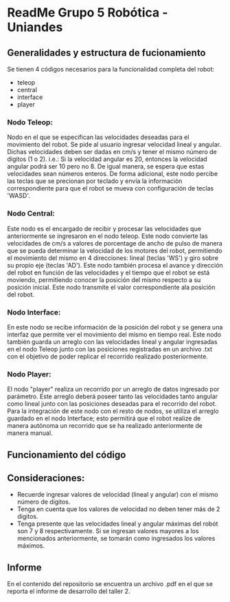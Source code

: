 # ReadMe Grupo 5 Robótica - Uniandes

## Generalidades y estructura de fucionamiento

Se tienen 4 códigos necesarios para la funcionalidad completa del robot:

- teleop
- central
- interface
- player

### Nodo Teleop: 
Nodo en el que se especifican las velocidades deseadas para el movimiento del robot. Se pide al usuario ingresar velocidad lineal y angular.
Dichas velocidades deben ser dadas en cm/s y tener el mismo número de dígitos (1 o 2). i.e.: Si la velocidad angular es 20, entonces la velocidad angular podrá ser 10 pero no 8. De igual manera, se espera que estas velocidades sean números enteros. De forma adicional, este nodo percibe las teclas que se precionan por teclado y envía la información correspondiente para que el robot se mueva con configuración de teclas 'WASD'.
  
### Nodo Central:
Este nodo es el encargado de recibir y procesar las velocidades que anteriormente se ingresaron en el nodo teleop. Este nodo convierte las velocidades de cm/s a valores de porcentage de ancho de pulso de manera que se pueda determinar la velocidad de los motores del robot, permitiendo el movimiento del mismo en 4 direcciones: lineal (teclas 'WS') y giro sobre su propio eje (teclas 'AD'). Este nodo también procesa el avance y dirección del robot en función de las velocidades y el tiempo que el robot se está moviendo, permitiendo conocer la posición del mismo respecto a su posición inicial. Este nodo transmite el valor correspondiente ala posición del robot.

### Nodo Interface:
En este nodo se recibe información de la posición del robot y se genera una interfaz que permite ver el movimiento del mismo en tiempo real. Este nodo también guarda un arreglo con las velocidades lineal y angular ingresadas en el nodo Teleop junto con las posiciones registradas en un archivo .txt con el objetivo de poder replicar el recorrido realizado posteriormente.

### Nodo Player:
El nodo "player" realiza un recorrido por un arreglo de datos ingresado por parámetro. Este arreglo deberá poseer tanto las velocidades tanto angular como lineal junto con las posiciones deseadas para el recorrido del robot. Para la integración de este nodo con el resto de nodos, se utiliza el arreglo guardado en el nodo Interface; esto permitirá que el robot realize de manera autónoma un recorrido que se ha realizado anteriormente de manera manual.


## Funcionamiento del código

## Consideraciones:

- Recuerde ingresar valores de velocidad (lineal y angular) con el mismo número de dígitos.
- Tenga en cuenta que los valores de velocidad no deben tener más de 2 dígitos.
- Tenga presente que las velocidades lineal y angular máximas del robót son 7 y 8 respectivamente. Si se ingresan valores mayores a los mencionados anteriormente, se tomarán como ingresados los valores máximos.

## Informe
En el contenido del repositorio se encuentra un archivo .pdf en el que se reporta el informe de desarrollo del taller 2.


